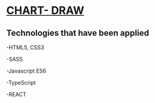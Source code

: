 
# [CHART- DRAW](https://artempaskall.github.io/chart-draw/)


## Technologies that have been applied

-HTML5, CSS3

-SASS

-Javascript ES6

-TypeScript

-REACT
